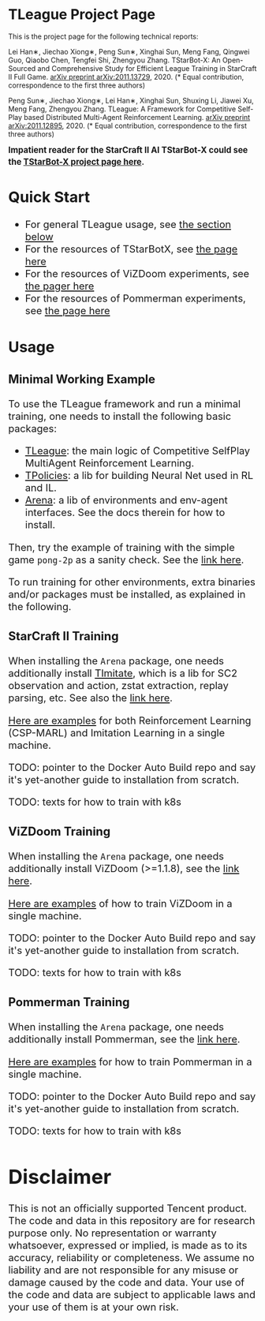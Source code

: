 # TLeague Project Page
This is the project page for the following technical reports:

Lei Han∗, Jiechao Xiong∗, Peng Sun∗, Xinghai Sun, Meng Fang, Qingwei Guo, Qiaobo Chen, Tengfei Shi, Zhengyou Zhang.
TStarBot-X: An Open-Sourced and Comprehensive Study for Efficient League Training in StarCraft II Full Game.
[arXiv preprint arXiv:2011.13729](https://arxiv.org/abs/2011.13729), 2020.
(* Equal contribution, correspondence to the first three authors)

Peng Sun∗, Jiechao Xiong∗, Lei Han∗, Xinghai Sun, Shuxing Li, Jiawei Xu, Meng Fang, Zhengyou Zhang.
TLeague: A Framework for Competitive Self-Play based Distributed Multi-Agent Reinforcement Learning.
[arXiv preprint arXiv:2011.12895](https://arxiv.org/abs/2011.12895), 2020.
(* Equal contribution, correspondence to the first three authors)

<big>**Impatient reader for the StarCraft II AI TStarBot-X could see the [TStarBot-X project page here](tstarbotx/README.md)**<big>.

## Quick Start
* For general TLeague usage, see [the section below](#usage)
* For the resources of TStarBotX, see [the page here](tstarbotx/README.md)
* For the resources of ViZDoom experiments, see [the pager here](vizdoom/README.md)
* For the resources of Pommerman experiments, see [the page here](pommerman/README.md)

## Usage
### Minimal Working Example
To use the TLeague framework and run a minimal training,
one needs to install the following basic packages:
* [TLeague](https://github.com/tencent-ailab/TLeague): the main logic of Competitive SelfPlay MultiAgent Reinforcement Learning.
* [TPolicies](https://github.com/tencent-ailab/TPolicies): a lib for building Neural Net used in RL and IL.
* [Arena](https://github.com/tencent-ailab/Arena): a lib of environments and env-agent interfaces.
See the docs therein for how to install.

Then, try the example of training with the simple game `pong-2p` as a sanity check. 
See the [link here](https://github.com/tencent-ailab/TLeague/blob/dev-open/docs/EXAMPLE_SM.md#pong-2p).

To run training for other environments, extra binaries and/or packages must be installed, as explained in the following.

### StarCraft II Training
When installing the `Arena` package, 
one needs additionally install [TImitate](https://github.com/tencent-ailab/TImitate),
which is a lib for SC2 observation and action, zstat extraction, replay parsing, etc.
See also the [link here](https://github.com/tencent-ailab/Arena#dependencies).

[Here are examples](https://github.com/tencent-ailab/TLeague/blob/dev-open/docs/EXAMPLE_SM.md#starcraft-ii) 
for both Reinforcement Learning (CSP-MARL) and Imitation Learning in a single machine.

TODO: pointer to the Docker Auto Build repo and say it's yet-another guide to installation from scratch.

TODO: texts for how to train with k8s

### ViZDoom Training
When installing the `Arena` package, 
one needs additionally install ViZDoom (>=1.1.8), 
see the [link here](https://github.com/tencent-ailab/Arena#dependencies).

[Here are examples](https://github.com/tencent-ailab/TLeague/blob/dev-open/docs/EXAMPLE_SM.md#vizdoom)
of how to train ViZDoom in a single machine.

TODO: pointer to the Docker Auto Build repo and say it's yet-another guide to installation from scratch.

TODO: texts for how to train with k8s

### Pommerman Training
When installing the `Arena` package, 
one needs additionally install Pommerman, 
see the [link here](https://github.com/tencent-ailab/Arena#dependencies).

[Here are examples](https://github.com/tencent-ailab/TLeague/blob/dev-open/docs/EXAMPLE_SM.md#pommerman)
for how to train Pommerman in a single machine. 

TODO: pointer to the Docker Auto Build repo and say it's yet-another guide to installation from scratch.

TODO: texts for how to train with k8s

# Disclaimer
This is not an officially supported Tencent product.
The code and data in this repository are for research purpose only. 
No representation or warranty whatsoever, expressed or implied, is made as to its accuracy, reliability or completeness. 
We assume no liability and are not responsible for any misuse or damage caused by the code and data. 
Your use of the code and data are subject to applicable laws and your use of them is at your own risk.
